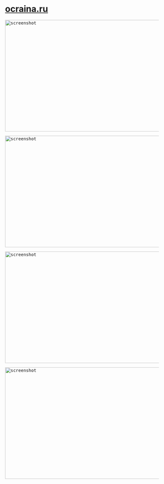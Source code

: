 # [ocraina.ru](https://ocraina.ru/_)

<kbd><img src="https://github.com/ZERDICORP/ocraina.ru-overview/blob/main/screenshots/s1.png?row=true" alt="screenshot" width="650" height="365"></kbd>

<kbd><img src="https://github.com/ZERDICORP/ocraina.ru-overview/blob/main/screenshots/s2.png?row=true" alt="screenshot" width="650" height="365"></kbd>

<kbd><img src="https://github.com/ZERDICORP/ocraina.ru-overview/blob/main/screenshots/s3.png?row=true" alt="screenshot" width="650" height="365"></kbd>

<kbd><img src="https://github.com/ZERDICORP/ocraina.ru-overview/blob/main/screenshots/s4.png?row=true" alt="screenshot" width="650" height="365"></kbd>
